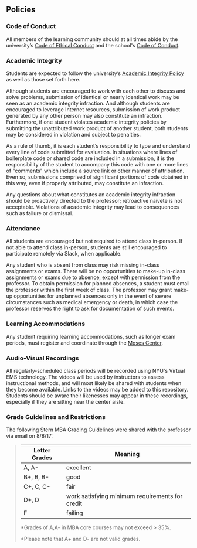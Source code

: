 ## Policies

### Code of Conduct

All members of the learning community should at all times abide by the university’s [Code of Ethical Conduct](https://www.nyu.edu/content/dam/nyu/compliance/documents/CodeOfEthicalConduct.NoQuestions.pdf.pdf) and the school's [Code of Conduct](http://www.stern.nyu.edu/sites/default/files/assets/documents/NYU_Stern_Code_of_Conduct%20Feb16.pdf).

### Academic Integrity

Students are expected to follow the university’s [Academic Integrity Policy](http://www.nyu.edu/about/policies-guidelines-compliance/policies-and-guidelines/academic-integrity-for-students-at-nyu.html) as well as those set forth here.

Although students are encouraged to work with each other to discuss and solve problems, submission of identical or nearly identical work may be seen as an academic integrity infraction. And although students are encouraged to leverage Internet resources, submission of work product generated by any other person may also constitute an infraction. Furthermore, if one student violates academic integrity policies by submitting the unattributed work product of another student, both students may be considered in violation and subject to penalties.

As a rule of thumb, it is each student’s responsibility to type and understand every line of code submitted for evaluation. In situations where lines of boilerplate code or shared code are included in a submission, it is the responsibility of the student to accompany this code with one or more lines of "comments" which include a source link or other manner of attribution. Even so, submissions comprised of significant portions of code obtained in this way, even if properly attributed, may constitute an infraction.

Any questions about what constitutes an academic integrity infraction should be proactively directed to the professor; retroactive naivete is not acceptable. Violations of academic integrity may lead to consequences such as failure or dismissal.

### Attendance

All students are encouraged but not required to attend class in-person. If not able to attend class in-person, students are still encouraged to participate remotely via Slack, when applicable.

Any student who is absent from class may risk missing in-class assignments or exams. There will be no opportunities to make-up in-class assignments or exams due to absence, except with permission from the professor. To obtain permission for planned absences, a student must email the professor within the first week of class. The professor may grant make-up opportunities for unplanned absences only in the event of severe circumstances such as medical emergency or death, in which case the professor reserves the right to ask for documentation of such events.

### Learning Accommodations

Any student requiring learning accommodations, such as longer exam periods, must register and coordinate through the [Moses Center](https://www.nyu.edu/students/communities-and-groups/students-with-disabilities.html).

### Audio-Visual Recordings

All regularly-scheduled class periods will be recorded using NYU's Virtual EMS technology. The videos will be used by instructors to assess instructional methods, and will most likely be shared with students when they become available. Links to the videos may be added to this repository. Students should be aware their likenesses may appear in these recordings, especially if they are sitting near the center aisle.

### Grade Guidelines and Restrictions

The following Stern MBA Grading Guidelines were shared with the professor via email on 8/8/17:

> Letter Grades | Meaning
> --- | ---
> A, A- | excellent
> B+, B, B- | good
> C+, C, C- | fair
> D+, D | work satisfying minimum requirements for credit
> F | failing
>
> *Grades of A,A- in MBA core courses may not exceed > 35%.
>
> *Please note that A+ and D- are not valid grades.
